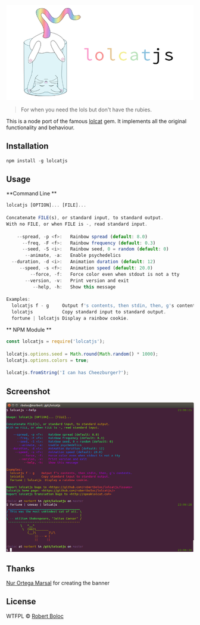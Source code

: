 ![lolcatjs](/assets/banner.png)

> For when you need the lols but don't have the rubies.

This is a node port of the famous [lolcat](https://github.com/busyloop/lolcat) gem. It implements all the original functionality and behaviour.

## Installation
```javascript
npm install -g lolcatjs
```

## Usage

**Command Line **
```javascript
lolcatjs [OPTION]... [FILE]...

Concatenate FILE(s), or standard input, to standard output.
With no FILE, or when FILE is -, read standard input.

    --spread, -p <f>:   Rainbow spread (default: 8.0)
      --freq, -F <f>:   Rainbow frequency (default: 0.3)
      --seed, -S <i>:   Rainbow seed, 0 = random (default: 0)
       --animate, -a:   Enable psychedelics
  --duration, -d <i>:   Animation duration (default: 12)
     --speed, -s <f>:   Animation speed (default: 20.0)
         --force, -f:   Force color even when stdout is not a tty
       --version, -v:   Print version and exit
          --help, -h:   Show this message

Examples:
  lolcatjs f - g     Output f's contents, then stdin, then, g's contents.
  lolcatjs           Copy standard input to standard output.
  fortune | lolcatjs Display a rainbow cookie.
```

** NPM Module **
```javascript
const lolcatjs = require('lolcatjs');

lolcatjs.options.seed = Math.round(Math.random() * 1000);
lolcatjs.options.colors = true;

lolcatjs.fromString('I can has Cheezburger?');
```


## Screenshot
![lolcatjs](/assets/screenshot.png)

## Thanks
[Nur Ortega Marsal](http://esnur.eu) for creating the banner

## License
WTFPL © [Robert Boloc](http://robertboloc.eu)
